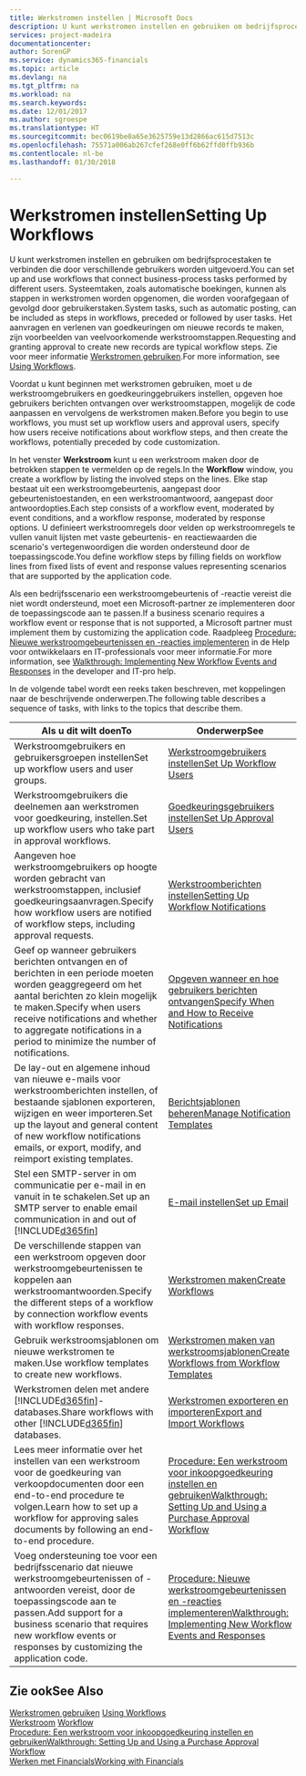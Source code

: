 ```yaml
---
title: Werkstromen instellen | Microsoft Docs
description: U kunt werkstromen instellen en gebruiken om bedrijfsprocestaken te verbinden die door verschillende gebruikers worden uitgevoerd. Systeemtaken, zoals automatische boekingen, kunnen als stappen in werkstromen worden opgenomen, die worden voorafgegaan of gevolgd door gebruikerstaken. Het aanvragen en verlenen van goedkeuringen om nieuwe records te maken, zijn voorbeelden van veelvoorkomende werkstroomstappen.
services: project-madeira
documentationcenter: 
author: SorenGP
ms.service: dynamics365-financials
ms.topic: article
ms.devlang: na
ms.tgt_pltfrm: na
ms.workload: na
ms.search.keywords: 
ms.date: 12/01/2017
ms.author: sgroespe
ms.translationtype: HT
ms.sourcegitcommit: bec0619be0a65e3625759e13d2866ac615d7513c
ms.openlocfilehash: 75571a006ab267cfef268e0ff6b62ffd0ffb936b
ms.contentlocale: nl-be
ms.lasthandoff: 01/30/2018

---
```

# <a name="setting-up-workflows"></a><span data-ttu-id="b7602-105">Werkstromen instellen</span><span class="sxs-lookup"><span data-stu-id="b7602-105">Setting Up Workflows</span></span>
<span data-ttu-id="b7602-106">U kunt werkstromen instellen en gebruiken om bedrijfsprocestaken te verbinden die door verschillende gebruikers worden uitgevoerd.</span><span class="sxs-lookup"><span data-stu-id="b7602-106">You can set up and use workflows that connect business-process tasks performed by different users.</span></span> <span data-ttu-id="b7602-107">Systeemtaken, zoals automatische boekingen, kunnen als stappen in werkstromen worden opgenomen, die worden voorafgegaan of gevolgd door gebruikerstaken.</span><span class="sxs-lookup"><span data-stu-id="b7602-107">System tasks, such as automatic posting, can be included as steps in workflows, preceded or followed by user tasks.</span></span> <span data-ttu-id="b7602-108">Het aanvragen en verlenen van goedkeuringen om nieuwe records te maken, zijn voorbeelden van veelvoorkomende werkstroomstappen.</span><span class="sxs-lookup"><span data-stu-id="b7602-108">Requesting and granting approval to create new records are typical workflow steps.</span></span> <span data-ttu-id="b7602-109">Zie voor meer informatie [Werkstromen gebruiken](across-use-workflows.md).</span><span class="sxs-lookup"><span data-stu-id="b7602-109">For more information, see [Using Workflows](across-use-workflows.md).</span></span>  

 <span data-ttu-id="b7602-110">Voordat u kunt beginnen met werkstromen gebruiken, moet u de werkstroomgebruikers en goedkeuringgebruikers instellen, opgeven hoe gebruikers berichten ontvangen over werkstroomstappen, mogelijk de code aanpassen en vervolgens de werkstromen maken.</span><span class="sxs-lookup"><span data-stu-id="b7602-110">Before you begin to use workflows, you must set up workflow users and approval users, specify how users receive notifications about workflow steps, and then create the workflows, potentially preceded by code customization.</span></span>  

 <span data-ttu-id="b7602-111">In het venster **Werkstroom** kunt u een werkstroom maken door de betrokken stappen te vermelden op de regels.</span><span class="sxs-lookup"><span data-stu-id="b7602-111">In the **Workflow** window, you create a workflow by listing the involved steps on the lines.</span></span> <span data-ttu-id="b7602-112">Elke stap bestaat uit een werkstroomgebeurtenis, aangepast door gebeurtenistoestanden, en een werkstroomantwoord, aangepast door antwoordopties.</span><span class="sxs-lookup"><span data-stu-id="b7602-112">Each step consists of a workflow event, moderated by event conditions, and a workflow response, moderated by response options.</span></span> <span data-ttu-id="b7602-113">U definieert werkstroomregels door velden op werkstroomregels te vullen vanuit lijsten met vaste gebeurtenis- en reactiewaarden die scenario's vertegenwoordigen die worden ondersteund door de toepassingscode.</span><span class="sxs-lookup"><span data-stu-id="b7602-113">You define workflow steps by filling fields on workflow lines from fixed lists of event and response values representing scenarios that are supported by the application code.</span></span>  

 <span data-ttu-id="b7602-114">Als een bedrijfsscenario een werkstroomgebeurtenis of -reactie vereist die niet wordt ondersteund, moet een Microsoft-partner ze implementeren door de toepassingscode aan te passen.</span><span class="sxs-lookup"><span data-stu-id="b7602-114">If a business scenario requires a workflow event or response that is not supported, a Microsoft partner must implement them by customizing the application code.</span></span> <span data-ttu-id="b7602-115">Raadpleeg [Procedure: Nieuwe werkstroomgebeurtenissen en -reacties implementeren](/dynamics_nav/Walkthrough--Implementing-New-Workflow-Events-and-Responses) in de Help voor ontwikkelaars en IT-professionals voor meer informatie.</span><span class="sxs-lookup"><span data-stu-id="b7602-115">For more information, see [Walkthrough: Implementing New Workflow Events and Responses](/dynamics_nav/Walkthrough--Implementing-New-Workflow-Events-and-Responses) in the developer and IT-pro help.</span></span>

 <span data-ttu-id="b7602-116">In de volgende tabel wordt een reeks taken beschreven, met koppelingen naar de beschrijvende onderwerpen.</span><span class="sxs-lookup"><span data-stu-id="b7602-116">The following table describes a sequence of tasks, with links to the topics that describe them.</span></span>  

|<span data-ttu-id="b7602-117">**Als u dit wilt doen**</span><span class="sxs-lookup"><span data-stu-id="b7602-117">**To**</span></span>|<span data-ttu-id="b7602-118">**Onderwerp**</span><span class="sxs-lookup"><span data-stu-id="b7602-118">**See**</span></span>|  
|------------|-------------|  
|<span data-ttu-id="b7602-119">Werkstroomgebruikers en gebruikersgroepen instellen</span><span class="sxs-lookup"><span data-stu-id="b7602-119">Set up workflow users and user groups.</span></span>|[<span data-ttu-id="b7602-120">Werkstroomgebruikers instellen</span><span class="sxs-lookup"><span data-stu-id="b7602-120">Set Up Workflow Users</span></span>](across-how-to-set-up-workflow-users.md)|  
|<span data-ttu-id="b7602-121">Werkstroomgebruikers die deelnemen aan werkstromen voor goedkeuring, instellen.</span><span class="sxs-lookup"><span data-stu-id="b7602-121">Set up workflow users who take part in approval workflows.</span></span>|[<span data-ttu-id="b7602-122">Goedkeuringsgebruikers instellen</span><span class="sxs-lookup"><span data-stu-id="b7602-122">Set Up Approval Users</span></span>](across-how-to-set-up-approval-users.md)|  
|<span data-ttu-id="b7602-123">Aangeven hoe werkstroomgebruikers op hoogte worden gebracht van werkstroomstappen, inclusief goedkeuringsaanvragen.</span><span class="sxs-lookup"><span data-stu-id="b7602-123">Specify how workflow users are notified of workflow steps, including approval requests.</span></span>|[<span data-ttu-id="b7602-124">Werkstroomberichten instellen</span><span class="sxs-lookup"><span data-stu-id="b7602-124">Setting Up Workflow Notifications</span></span>](across-setting-up-workflow-notifications.md)|  
|<span data-ttu-id="b7602-125">Geef op wanneer gebruikers berichten ontvangen en of berichten in een periode moeten worden geaggregeerd om het aantal berichten zo klein mogelijk te maken.</span><span class="sxs-lookup"><span data-stu-id="b7602-125">Specify when users receive notifications and whether to aggregate notifications in a period to minimize the number of notifications.</span></span>|[<span data-ttu-id="b7602-126">Opgeven wanneer en hoe gebruikers berichten ontvangen</span><span class="sxs-lookup"><span data-stu-id="b7602-126">Specify When and How to Receive Notifications</span></span>](across-how-to-specify-when-and-how-to-receive-notifications.md)|  
|<span data-ttu-id="b7602-127">De lay-out en algemene inhoud van nieuwe e-mails voor werkstroomberichten instellen, of bestaande sjablonen exporteren, wijzigen en weer importeren.</span><span class="sxs-lookup"><span data-stu-id="b7602-127">Set up the layout and general content of new workflow notifications emails, or export, modify, and reimport existing templates.</span></span>|[<span data-ttu-id="b7602-128">Berichtsjablonen beheren</span><span class="sxs-lookup"><span data-stu-id="b7602-128">Manage Notification Templates</span></span>](across-how-to-manage-notification-templates.md)|  
|<span data-ttu-id="b7602-129">Stel een SMTP-server in om communicatie per e-mail in en vanuit  in te schakelen.</span><span class="sxs-lookup"><span data-stu-id="b7602-129">Set up an SMTP server to enable email communication in and out of</span></span> [!INCLUDE[d365fin](includes/d365fin_md.md)]|[<span data-ttu-id="b7602-130">E-mail instellen</span><span class="sxs-lookup"><span data-stu-id="b7602-130">Set up Email</span></span>](madeira-how-setup-email.md)|
|<span data-ttu-id="b7602-131">De verschillende stappen van een werkstroom opgeven door werkstroomgebeurtenissen te koppelen aan werkstroomantwoorden.</span><span class="sxs-lookup"><span data-stu-id="b7602-131">Specify the different steps of a workflow by connection workflow events with workflow responses.</span></span>|[<span data-ttu-id="b7602-132">Werkstromen maken</span><span class="sxs-lookup"><span data-stu-id="b7602-132">Create Workflows</span></span>](across-how-to-create-workflows.md)|  
|<span data-ttu-id="b7602-133">Gebruik werkstroomsjablonen om nieuwe werkstromen te maken.</span><span class="sxs-lookup"><span data-stu-id="b7602-133">Use workflow templates to create new workflows.</span></span>|[<span data-ttu-id="b7602-134">Werkstromen maken van werkstroomsjablonen</span><span class="sxs-lookup"><span data-stu-id="b7602-134">Create Workflows from Workflow Templates</span></span>](across-how-to-create-workflows-from-workflow-templates.md)|  
|<span data-ttu-id="b7602-135">Werkstromen delen met andere [!INCLUDE[d365fin](includes/d365fin_md.md)]-databases.</span><span class="sxs-lookup"><span data-stu-id="b7602-135">Share workflows with other [!INCLUDE[d365fin](includes/d365fin_md.md)] databases.</span></span>|[<span data-ttu-id="b7602-136">Werkstromen exporteren en importeren</span><span class="sxs-lookup"><span data-stu-id="b7602-136">Export and Import Workflows</span></span>](across-how-to-export-and-import-workflows.md)|  
|<span data-ttu-id="b7602-137">Lees meer informatie over het instellen van een werkstroom voor de goedkeuring van verkoopdocumenten door een end-to-end procedure te volgen.</span><span class="sxs-lookup"><span data-stu-id="b7602-137">Learn how to set up a workflow for approving sales documents by following an end-to-end procedure.</span></span>|[<span data-ttu-id="b7602-138">Procedure: Een werkstroom voor inkoopgoedkeuring instellen en gebruiken</span><span class="sxs-lookup"><span data-stu-id="b7602-138">Walkthrough: Setting Up and Using a Purchase Approval Workflow</span></span>](walkthrough-setting-up-and-using-a-purchase-approval-workflow.md)|  
|<span data-ttu-id="b7602-139">Voeg ondersteuning toe voor een bedrijfsscenario dat nieuwe werkstroomgebeurtenissen of -antwoorden vereist, door de toepassingscode aan te passen.</span><span class="sxs-lookup"><span data-stu-id="b7602-139">Add support for a business scenario that requires new workflow events or responses by customizing the application code.</span></span>|[<span data-ttu-id="b7602-140">Procedure: Nieuwe werkstroomgebeurtenissen en -reacties implementeren</span><span class="sxs-lookup"><span data-stu-id="b7602-140">Walkthrough: Implementing New Workflow Events and Responses</span></span>](/dynamics_nav/Walkthrough--Implementing-New-Workflow-Events-and-Responses)|  

## <a name="see-also"></a><span data-ttu-id="b7602-141">Zie ook</span><span class="sxs-lookup"><span data-stu-id="b7602-141">See Also</span></span>  
 <span data-ttu-id="b7602-142">[Werkstromen gebruiken](across-use-workflows.md) </span><span class="sxs-lookup"><span data-stu-id="b7602-142">[Using Workflows](across-use-workflows.md) </span></span>  
 <span data-ttu-id="b7602-143">[Werkstroom](across-workflow.md) </span><span class="sxs-lookup"><span data-stu-id="b7602-143">[Workflow](across-workflow.md) </span></span>  
 [<span data-ttu-id="b7602-144">Procedure: Een werkstroom voor inkoopgoedkeuring instellen en gebruiken</span><span class="sxs-lookup"><span data-stu-id="b7602-144">Walkthrough: Setting Up and Using a Purchase Approval Workflow</span></span>](walkthrough-setting-up-and-using-a-purchase-approval-workflow.md)  
 [<span data-ttu-id="b7602-145">Werken met Financials</span><span class="sxs-lookup"><span data-stu-id="b7602-145">Working with Financials</span></span>](ui-work-product.md)

